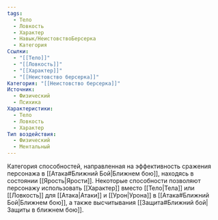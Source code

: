 ```yaml
---
tags:
  - Тело
  - Ловкость
  - Характер
  - Навык/НеистовствоБерсерка
  - Категория
Ссылки:
  - "[[Тело]]"
  - "[[Ловкость]]"
  - "[[Характер]]"
  - "[[Неистовство берсерка]]"
Категория: "[[Неистовство берсерка]]"
Источник:
  - Физический
  - Психика
Характеристики:
  - Тело
  - Ловкость
  - Характер
Тип воздействия:
  - Физический
  - Ментальный
---
```

Категория способностей, направленная на эффективность сражения персонажа в [[Атака#Ближний Бой|Ближнем бою]], находясь в состоянии [[Ярость|Ярости]]. Некоторые способности позволяют персонажу использовать [[Характер]] вместо [[Тело|Тела]] или [[Ловкость]] для [[Атака|Атаки]] и [[Урон|Урона]] в [[Атака#Ближний Бой|Ближнем бою]], а также высчитывания [[Защита#Ближний бой|Защиты в ближнем бою]].